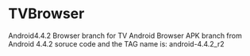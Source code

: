 # TVBrowser
Android4.4.2 Browser branch for TV
Android Browser APK branch from Android 4.4.2 soruce code and the TAG name is: android-4.4.2_r2
